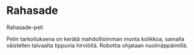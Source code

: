# Rahasade
Rahasade-peli

Pelin tarkoituksena on kerätä mahdollisimman monta kolikkoa, samalla väistellen taivaalta tippuvia hirviöitä.
Robottia ohjataan nuolinäppäimillä.
